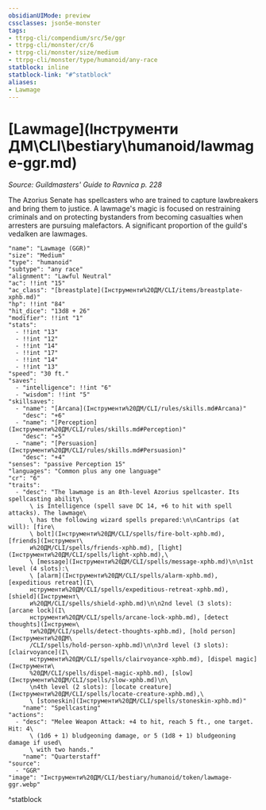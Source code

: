 ```yaml
---
obsidianUIMode: preview
cssclasses: json5e-monster
tags:
- ttrpg-cli/compendium/src/5e/ggr
- ttrpg-cli/monster/cr/6
- ttrpg-cli/monster/size/medium
- ttrpg-cli/monster/type/humanoid/any-race
statblock: inline
statblock-link: "#^statblock"
aliases:
- Lawmage
---
```

# [Lawmage](Інструменти ДМ\CLI\bestiary\humanoid/lawmage-ggr.md)
*Source: Guildmasters' Guide to Ravnica p. 228*  

The Azorius Senate has spellcasters who are trained to capture lawbreakers and bring them to justice. A lawmage's magic is focused on restraining criminals and on protecting bystanders from becoming casualties when arresters are pursuing malefactors. A significant proportion of the guild's vedalken are lawmages.

```statblock
"name": "Lawmage (GGR)"
"size": "Medium"
"type": "humanoid"
"subtype": "any race"
"alignment": "Lawful Neutral"
"ac": !!int "15"
"ac_class": "[breastplate](Інструменти%20ДМ/CLI/items/breastplate-xphb.md)"
"hp": !!int "84"
"hit_dice": "13d8 + 26"
"modifier": !!int "1"
"stats":
  - !!int "13"
  - !!int "12"
  - !!int "14"
  - !!int "17"
  - !!int "14"
  - !!int "13"
"speed": "30 ft."
"saves":
  - "intelligence": !!int "6"
  - "wisdom": !!int "5"
"skillsaves":
  - "name": "[Arcana](Інструменти%20ДМ/CLI/rules/skills.md#Arcana)"
    "desc": "+6"
  - "name": "[Perception](Інструменти%20ДМ/CLI/rules/skills.md#Perception)"
    "desc": "+5"
  - "name": "[Persuasion](Інструменти%20ДМ/CLI/rules/skills.md#Persuasion)"
    "desc": "+4"
"senses": "passive Perception 15"
"languages": "Common plus any one language"
"cr": "6"
"traits":
  - "desc": "The lawmage is an 8th-level Azorius spellcaster. Its spellcasting ability\
      \ is Intelligence (spell save DC 14, +6 to hit with spell attacks). The lawmage\
      \ has the following wizard spells prepared:\n\nCantrips (at will): [fire\
      \ bolt](Інструменти%20ДМ/CLI/spells/fire-bolt-xphb.md), [friends](Інструмент\
      и%20ДМ/CLI/spells/friends-xphb.md), [light](Інструменти%20ДМ/CLI/spells/light-xphb.md),\
      \ [message](Інструменти%20ДМ/CLI/spells/message-xphb.md)\n\n1st level (4 slots):\
      \ [alarm](Інструменти%20ДМ/CLI/spells/alarm-xphb.md), [expeditious retreat](І\
      нструменти%20ДМ/CLI/spells/expeditious-retreat-xphb.md), [shield](Інструмент\
      и%20ДМ/CLI/spells/shield-xphb.md)\n\n2nd level (3 slots): [arcane lock](І\
      нструменти%20ДМ/CLI/spells/arcane-lock-xphb.md), [detect thoughts](Інструмен\
      ти%20ДМ/CLI/spells/detect-thoughts-xphb.md), [hold person](Інструменти%20ДМ\
      /CLI/spells/hold-person-xphb.md)\n\n3rd level (3 slots): [clairvoyance](І\
      нструменти%20ДМ/CLI/spells/clairvoyance-xphb.md), [dispel magic](Інструменти\
      %20ДМ/CLI/spells/dispel-magic-xphb.md), [slow](Інструменти%20ДМ/CLI/spells/slow-xphb.md)\n\
      \n4th level (2 slots): [locate creature](Інструменти%20ДМ/CLI/spells/locate-creature-xphb.md),\
      \ [stoneskin](Інструменти%20ДМ/CLI/spells/stoneskin-xphb.md)"
    "name": "Spellcasting"
"actions":
  - "desc": "Melee Weapon Attack: +4 to hit, reach 5 ft., one target. Hit: 4\
      \ (1d6 + 1) bludgeoning damage, or 5 (1d8 + 1) bludgeoning damage if used\
      \ with two hands."
    "name": "Quarterstaff"
"source":
  - "GGR"
"image": "Інструменти%20ДМ/CLI/bestiary/humanoid/token/lawmage-ggr.webp"
```
^statblock
